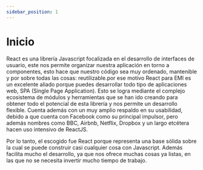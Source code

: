 ```yaml
---
sidebar_position: 1
---
```

# Inicio

React es una librería Javascript focalizada en el desarrollo de interfaces de usuario, este nos permite organizar nuestra aplicación en torno a componentes, esto hace que nuestro código sea muy ordenado, mantenible y por sobre todas las cosas: reutilizable.por ese motivo React para EMI es un excelente aliado porque puedes desarrollar todo tipo de aplicaciones web, SPA (Single Page Application). Esto se logra mediante el complejo ecosistema de módulos y herramientas que se han ido creando para obtener todo el potencial de esta librería y nos permite un desarrollo flexible. Cuenta además con un muy amplio respaldo en su usabilidad, debido a que cuenta con Facebook como su principal impulsor, pero además nombres como BBC, Airbnb, Netflix, Dropbox y un largo etcétera hacen uso intensivo de ReactJS.

Por lo tanto, el escogido fue React porque representa una base sólida sobre la cual se puede construir casi cualquier cosa con Javascript. Además facilita mucho el desarrollo, ya que nos ofrece muchas cosas ya listas, en las que no se necesita invertir mucho tiempo de trabajo.